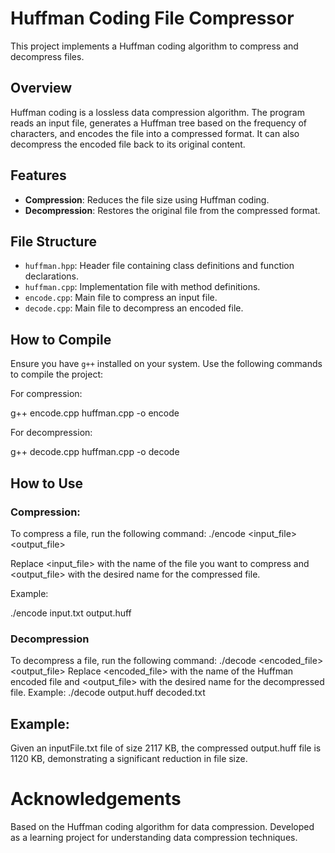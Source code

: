 # Huffman Coding File Compressor

This project implements a Huffman coding algorithm to compress and decompress files.

## Overview

Huffman coding is a lossless data compression algorithm. The program reads an input file, generates a Huffman tree based on the frequency of characters, and encodes the file into a compressed format. It can also decompress the encoded file back to its original content.

## Features

- **Compression**: Reduces the file size using Huffman coding.
- **Decompression**: Restores the original file from the compressed format.

## File Structure

- `huffman.hpp`: Header file containing class definitions and function declarations.
- `huffman.cpp`: Implementation file with method definitions.
- `encode.cpp`: Main file to compress an input file.
- `decode.cpp`: Main file to decompress an encoded file.

## How to Compile

Ensure you have `g++` installed on your system. Use the following commands to compile the project:

For compression:

g++ encode.cpp huffman.cpp -o encode

For decompression:

g++ decode.cpp huffman.cpp -o decode

## How to Use
### Compression:

To compress a file, run the following command:
./encode <input_file> <output_file>

Replace <input_file> with the name of the file you want to compress and <output_file> with the desired name for the compressed file.

Example:

./encode input.txt output.huff

### Decompression
To decompress a file, run the following command:
./decode <encoded_file> <output_file>
Replace <encoded_file> with the name of the Huffman encoded file and <output_file> with the desired name for the decompressed file.
Example:
./decode output.huff decoded.txt

## Example:
Given an inputFile.txt file of size 2117 KB, the compressed output.huff file is 1120 KB, demonstrating a significant reduction in file size.

# Acknowledgements
Based on the Huffman coding algorithm for data compression.
Developed as a learning project for understanding data compression techniques.
